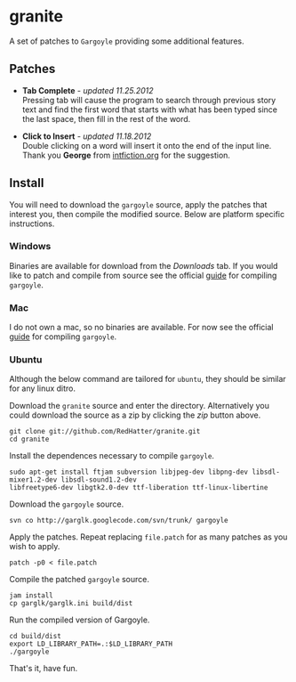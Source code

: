 # granite #

A set of patches to `Gargoyle` providing some additional features.

## Patches ##
* **Tab Complete** - *updated 11.25.2012*  
Pressing tab will cause the program to search through previous story text and find the first word
that starts with what has been typed since the last space, then fill in the rest of the word.

* **Click to Insert** - *updated 11.18.2012*  
Double clicking on a word will insert it onto the end of the input line.  
Thank you **George** from [intfiction.org](http://intfiction.org "The Interactive Fiction Community Forum") for the suggestion.

## Install ##
You will need to download the `gargoyle` source, apply the patches that interest you, then compile the modified source.
Below are platform specific instructions.

### Windows ###
Binaries are available for download from the *Downloads* tab. If you would like to patch and compile from source see
the official
[guide](https://code.google.com/p/garglk/wiki/Developers "Guide to compiling Gargoyle from source code.")
for compiling `gargoyle`.

### Mac ###
I do not own a mac, so no binaries are available. For now see the official
[guide](https://code.google.com/p/garglk/wiki/Developers "Guide to compiling Gargoyle from source code.")
for compiling `gargoyle`.

### Ubuntu ###
Although the below command are tailored for `ubuntu`, they should be similar for any linux ditro.

Download the `granite` source and enter the directory. Alternatively you could download the source as a zip by clicking
the *zip* button above.

    git clone git://github.com/RedHatter/granite.git
    cd granite
    
Install the dependences necessary to compile `gargoyle`.

    sudo apt-get install ftjam subversion libjpeg-dev libpng-dev libsdl-mixer1.2-dev libsdl-sound1.2-dev
    libfreetype6-dev libgtk2.0-dev ttf-liberation ttf-linux-libertine

Download the `gargoyle` source.

    svn co http://garglk.googlecode.com/svn/trunk/ gargoyle
    
Apply the patches. Repeat replacing `file.patch` for as many patches as you wish to apply.

    patch -p0 < file.patch
    
Compile the patched `gargoyle` source.

    jam install
    cp garglk/garglk.ini build/dist
    
Run the compiled version of Gargoyle.

    cd build/dist
    export LD_LIBRARY_PATH=.:$LD_LIBRARY_PATH
    ./gargoyle
    
That's it, have fun.
